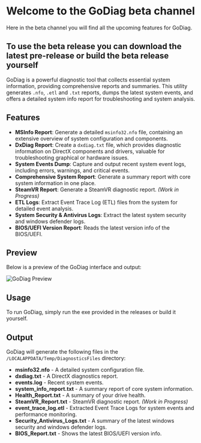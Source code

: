 # Welcome to the GoDiag beta channel
Here in the beta channel you will find all the upcoming features for GoDiag.

To use the beta release you can download the latest pre-release or build the beta release yourself
---

GoDiag is a powerful diagnostic tool that collects essential system information, providing comprehensive reports and summaries. This utility generates `.nfo`, `.etl` and `.txt` reports, dumps the latest system events, and offers a detailed system info report for troubleshooting and system analysis.

## Features

- **MSInfo Report**: Generate a detailed `msinfo32.nfo` file, containing an extensive overview of system configuration and components.
- **DxDiag Report**: Create a `dxdiag.txt` file, which provides diagnostic information on DirectX components and drivers, valuable for troubleshooting graphical or hardware issues.
- **System Events Dump**: Capture and output recent system event logs, including errors, warnings, and critical events.
- **Comprehensive System Report**: Generate a summary report with core system information in one place.
- **SteamVR Report**: Generate a SteamVR diagnostic report. *(Work in Progress)*
- **ETL Logs**: Extract Event Trace Log (ETL) files from the system for detailed event analysis.
- **System Security & Antivirus Logs**: Extract the latest system security and windows defender logs.
- **BIOS/UEFI Version Report**: Reads the latest version info of the BIOS/UEFI.

## Preview

Below is a preview of the GoDiag interface and output:

![GoDiag Preview](https://cdn.hyrule.pics/52b31a0cd.png)

## Usage

To run GoDiag, simply run the exe provided in the releases or build it yourself.

## Output

GoDiag will generate the following files in the `/LOCALAPPDATA/Temp/DiagnosticsFiles` directory:

- **msinfo32.nfo** - A detailed system configuration file.
- **dxdiag.txt** - A DirectX diagnostics report.
- **events.log** - Recent system events.
- **system_info_report.txt** - A summary report of core system information.
- **Health_Report.txt** - A summary of your drive health.
- **SteamVR_Report.txt** - SteamVR diagnostic report. *(Work in Progress)*
- **event_trace_log.etl** - Extracted Event Trace Logs for system events and performance monitoring.
- **Security_Antivirus_Logs.txt** - A summary of the latest windows security and windows defender logs.
- **BIOS_Report.txt** - Shows the latest BIOS/UEFI version info.


